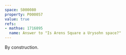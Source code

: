 ```yaml
---
space: S000080
property: P000057
value: true
refs:
- mathse: 1716095
  name: Answer to "Is Arens Square a Urysohn space?"
---
```


By construction.
